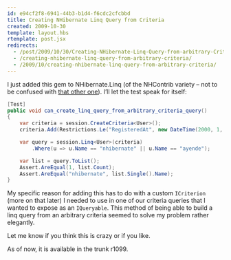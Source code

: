 ```yaml
---
id: e94cf2f8-6941-44b3-b1d4-f6cdc2cfcbbd
title: Creating NHibernate Linq Query from Criteria
created: 2009-10-30
template: layout.hbs
rtemplate: post.jsx
redirects:
  - /post/2009/10/30/Creating-NHibernate-Linq-Query-from-arbitrary-Criteria.aspx
  - /creating-nhibernate-linq-query-from-arbitrary-criteria/
  - /2009/10/creating-nhibernate-linq-query-from-arbitrary-criteria/
---
```


I just added this gem to NHibernate.Linq (of the NHContrib variety – not to be confused with [that other one](http://blogs.imeta.co.uk/sstrong/archive/2009/10/22/791.aspx)). I’ll let the test speak for itself:

```cs
[Test]
public void can_create_linq_query_from_arbitrary_criteria_query()
{
    var criteria = session.CreateCriteria<User>();
    criteria.Add(Restrictions.Le("RegisteredAt", new DateTime(2000, 1, 1)));

    var query = session.Linq<User>(criteria)
        .Where(u => u.Name == "nhibernate" || u.Name == "ayende");

    var list = query.ToList();
    Assert.AreEqual(1, list.Count);
    Assert.AreEqual("nhibernate", list.Single().Name);
}
```

My specific reason for adding this has to do with a custom `ICriterion` (more on that later) I needed to use in one of our criteria queries that I wanted to expose as an `IQueryable`. This method of being able to build a linq query from an arbitrary criteria seemed to solve my problem rather elegantly.

Let me know if you think this is crazy or if you like.

As of now, it is available in the trunk r1099.